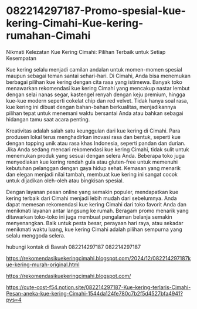 # 082214297187-Promo-spesial-kue-kering-Cimahi-Kue-kering-rumahan-Cimahi
Nikmati Kelezatan Kue Kering Cimahi: Pilihan Terbaik untuk Setiap Kesempatan

Kue kering selalu menjadi camilan andalan untuk momen-momen spesial maupun sebagai teman santai sehari-hari. Di Cimahi, Anda bisa menemukan berbagai pilihan kue kering dengan cita rasa yang istimewa. Banyak toko menawarkan rekomendasi kue kering Cimahi yang mencakup nastar lembut dengan selai nanas segar, kastengel renyah dengan keju premium, hingga kue-kue modern seperti cokelat chip dan red velvet. Tidak hanya soal rasa, kue kering ini dibuat dengan bahan-bahan berkualitas, menjadikannya pilihan tepat untuk menemani waktu bersantai Anda atau bahkan sebagai hidangan tamu saat acara penting.

Kreativitas adalah salah satu keunggulan dari kue kering di Cimahi. Para produsen lokal terus menghadirkan inovasi rasa dan bentuk, seperti kue dengan topping unik atau rasa khas Indonesia, seperti pandan dan durian. Jika Anda sedang mencari rekomendasi kue kering Cimahi, tidak sulit untuk menemukan produk yang sesuai dengan selera Anda. Beberapa toko juga menyediakan kue kering rendah gula atau gluten-free untuk memenuhi kebutuhan pelanggan dengan gaya hidup sehat. Kemasan yang menarik dan elegan menjadi nilai tambah, membuat kue kering ini sangat cocok untuk dijadikan oleh-oleh atau bingkisan spesial.

Dengan layanan pesan online yang semakin populer, mendapatkan kue kering terbaik dari Cimahi menjadi lebih mudah dari sebelumnya. Anda dapat memesan rekomendasi kue kering Cimahi dari toko favorit Anda dan menikmati layanan antar langsung ke rumah. Beragam promo menarik yang ditawarkan toko-toko ini juga membuat pengalaman belanja semakin menyenangkan. Baik untuk pesta besar, perayaan hari raya, atau sekadar menikmati waktu luang, kue kering Cimahi adalah pilihan sempurna yang selalu menggoda selera.

hubungi kontak di Bawah 082214297187 082214297187

https://rekomendasikuekeringcimahi.blogspot.com/2024/12/082214297187kue-kering-murah-original.html

https://rekomendasikuekeringcimahi.blogspot.com/

https://cute-cost-f54.notion.site/082214297187-Kue-kering-terlaris-Cimahi-Pesan-aneka-kue-kering-Cimahi-1544da124fe780c7b2f5d4527bfa4941?pvs=4


